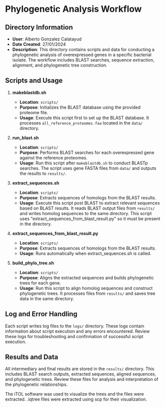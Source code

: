 # Phylogenetic Analysis Workflow

## Directory Information

- **User**: Alberto Gonzalez Calatayud
- **Date Created**: 27/01/2024
- **Description**: This directory contains scripts and data for conducting a phylogenetic analysis of overexpressed genes in a specific bacterial isolate. The workflow includes BLAST searches, sequence extraction, alignment, and phylogenetic tree construction.

## Scripts and Usage

1. **makeblastdb.sh**
   - **Location**: `scripts/`
   - **Purpose**: Initializes the BLAST database using the provided proteome file.
   - **Usage**: Execute this script first to set up the BLAST database. It processes `all_reference_proteomes.faa` located in the `data/` directory.

2. **run_blast.sh**
   - **Location**: `scripts/`
   - **Purpose**: Performs BLAST searches for each overexpressed gene against the reference proteomes.
   - **Usage**: Run this script after `makeblastdb.sh` to conduct BLASTp searches. The script uses gene FASTA files from `data/` and outputs the results to `results/`.

3. **extract_sequences.sh**
   - **Location**: `scripts/`
   - **Purpose**: Extracts sequences of homologs from the BLAST results.
   - **Usage**: Execute this script post BLAST to extract relevant sequences based on BLAST results. It reads BLAST output files from `results/` and writes homolog sequences to the same directory.
		This script uses "extract_sequences_from_blast_result.py" so it must be present in the directory.

4. **extract_sequences_from_blast_result.py**
   - **Location**: `scripts/`
   - **Purpose**: Extracts sequences of homologs from the BLAST results.
   - **Usage**: Runs automatically when extract_sequences.sh is called.

4. **build_phylo_tree.sh**
   - **Location**: `scripts/`
   - **Purpose**: Aligns the extracted sequences and builds phylogenetic trees for each gene.
   - **Usage**: Run this script to align homolog sequences and construct phylogenetic trees. It processes files from `results/` and saves tree data in the same directory.

## Log and Error Handling

Each script writes log files to the `logs/` directory. These logs contain information about script execution and any errors encountered. Review these logs for troubleshooting and confirmation of successful script execution.

## Results and Data

All intermediary and final results are stored in the `results/` directory. This includes BLAST search outputs, extracted sequences, aligned sequences, and phylogenetic trees. Review these files for analysis and interpretation of the phylogenetic relationships.

The iTOL software was used to visualize the trees and the files were extracted. .iqtree files were extracted using scp for their visualization.


